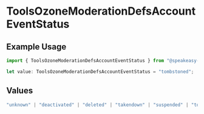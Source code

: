 # ToolsOzoneModerationDefsAccountEventStatus

## Example Usage

```typescript
import { ToolsOzoneModerationDefsAccountEventStatus } from "@speakeasy-sdks/bluesky/models/components";

let value: ToolsOzoneModerationDefsAccountEventStatus = "tombstoned";
```

## Values

```typescript
"unknown" | "deactivated" | "deleted" | "takendown" | "suspended" | "tombstoned"
```